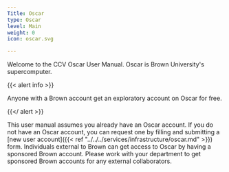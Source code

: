 ```yaml
---
Title: Oscar
type: Oscar
level: Main
weight: 0
icon: oscar.svg

---
```

Welcome to the CCV Oscar User Manual. Oscar is Brown University's supercomputer.

{{< alert info >}}

Anyone with a Brown account get an exploratory account on
Oscar for free.

{{</ alert >}}

This user manual assumes you already have an Oscar account.  If you do not have an Oscar account, you can request one by filling and submitting a \[new user account\]({{< ref "../../../services/infrastructure/oscar.md" >}}) form.  Individuals external to Brown can get access to Oscar by having a sponsored Brown account.  Please work with your department to get sponsored Brown accounts for any external collaborators.
